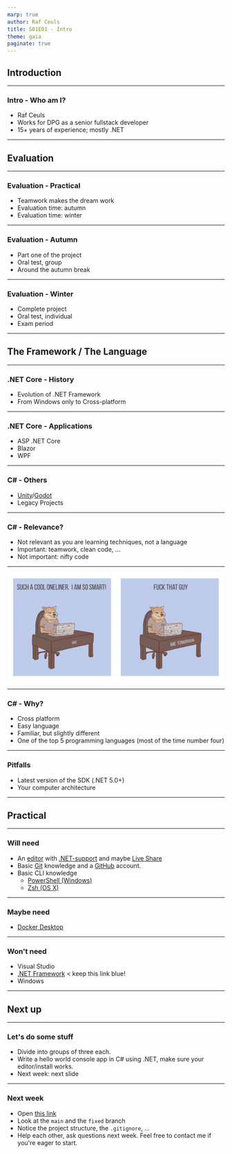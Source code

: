 ```yaml
---
marp: true
author: Raf Ceuls
title: S01E01 - Intro
theme: gaia
paginate: true
---
```


## Introduction

---

### Intro - Who am I?

* Raf Ceuls
* Works for DPG as a senior fullstack developer
* 15+ years of experience; mostly .NET

---

## Evaluation

---

### Evaluation - Practical

* Teamwork makes the dream work
* Evaluation time: autumn
* Evaluation time: winter

---

### Evaluation - Autumn

* Part one of the project
* Oral test, group
* Around the autumn break

---

### Evaluation - Winter

* Complete project
* Oral test, individual
* Exam period

---

## The Framework / The Language

---

### .NET Core - History

* Evolution of .NET Framework
* From Windows only to Cross-platform

---

### .NET Core - Applications

* ASP .NET Core
* Blazor
* WPF

---

### C# - Others

* [Unity](https://en.wikipedia.org/wiki/List_of_Unity_games)/[Godot](https://en.wikipedia.org/wiki/Godot_(game_engine)#Notable_games_made_with_Godot)
* Legacy Projects

---

### C# - Relevance?

* Not relevant as you are learning techniques, not a language
* Important: teamwork, clean code, ...
* Not important: nifty code

---

![bg fit](images/s01e01/E1cpsH7XsAQTXQU.jpg)

---

### C# - Why?

* Cross platform
* Easy language
* Familiar, but slightly different
* One of the top 5 programming languages (most of the time number four)

---

### Pitfalls

* Latest version of the SDK (.NET 5.0+)
* Your computer architecture

---

## Practical

---

### Will need

* An [editor](https://code.visualstudio.com/) with [.NET-support](https://code.visualstudio.com/docs/languages/dotnet) and maybe [Live Share](https://visualstudio.microsoft.com/services/live-share/)
* Basic [Git](https://git-scm.com/docs/user-manual) knowledge and a [GitHub](https://github.com/) account.
* Basic CLI knowledge
  * [PowerShell (Windows)](https://programminghistorian.org/en/lessons/intro-to-powershell)
  * [Zsh (OS X)](https://www.pluralsight.com/guides/beginner-linux-navigation-manual)

---

### Maybe need

* [Docker Desktop](https://www.docker.com/products/docker-desktop)

---

### Won't need

* Visual Studio
* [.NET Framework](https://dotnet.microsoft.com/download/dotnet-framework) < keep this link blue!
* Windows

---

## Next up

---

### Let's do some stuff

* Divide into groups of three each. 
* Write a hello world console app in C# using .NET, make sure your editor/install works.
* Next week: next slide

---

### Next week

* Open [this link](https://github.com/rceuls/imd-arch-calculator)
* Look at the `main` and the `fixed` branch
* Notice the project structure, the `.gitignore`, ...
* Help each other, ask questions next week. Feel free to contact me if you're eager to start.
